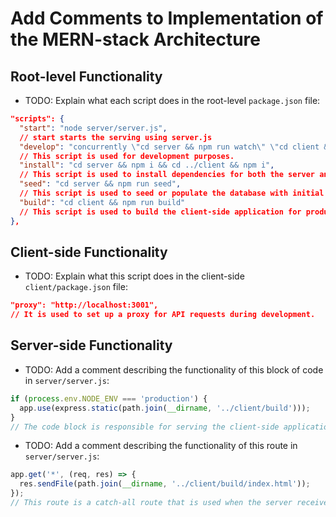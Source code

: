 # Add Comments to Implementation of the MERN-stack Architecture

## Root-level Functionality

* TODO: Explain what each script does in the root-level `package.json` file:

```json
"scripts": {
  "start": "node server/server.js",
  // start starts the serving using server.js
  "develop": "concurrently \"cd server && npm run watch\" \"cd client && npm start\"",
  // This script is used for development purposes.
  "install": "cd server && npm i && cd ../client && npm i",
  // This script is used to install dependencies for both the server and client applications.
  "seed": "cd server && npm run seed",
  // This script is used to seed or populate the database with initial data.
  "build": "cd client && npm run build"
  // This script is used to build the client-side application for production.
},
```

## Client-side Functionality

* TODO: Explain what this script does in the client-side `client/package.json` file:

```json
"proxy": "http://localhost:3001",
// It is used to set up a proxy for API requests during development.
```

## Server-side Functionality
* TODO: Add a comment describing the functionality of this block of code in `server/server.js`:

```js
if (process.env.NODE_ENV === 'production') {
  app.use(express.static(path.join(__dirname, '../client/build')));
}
// The code block is responsible for serving the client-side application's static files when the server is running in a production environment.
```

* TODO: Add a comment describing the functionality of this route in `server/server.js`:

```js
app.get('*', (req, res) => {
  res.sendFile(path.join(__dirname, '../client/build/index.html'));
});
// This route is a catch-all route that is used when the server receives a GET request for any undefined route or route that hasn't been explicitly handled by other routes in the server. It ensures that the client-side application's main HTML file is sent back to the client regardless of the requested URL.
```
